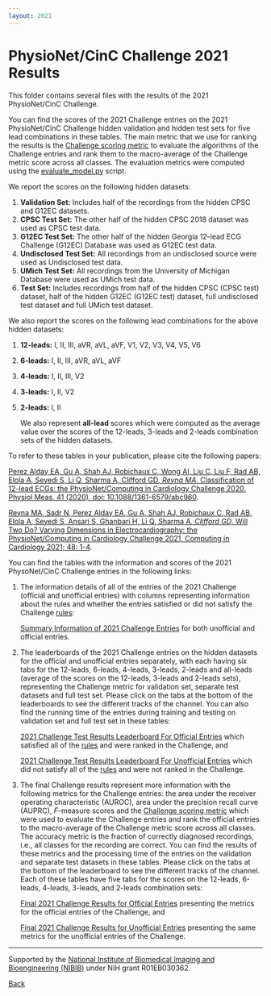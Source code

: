 ```yaml
---
layout: 2021
---
```


# PhysioNet/CinC Challenge 2021 Results

This folder contains several files with the results of the 2021 PhysioNet/CinC Challenge.

You can find the scores of the 2021 Challenge entries on the 2021 PhysioNet/CinC Challenge hidden validation and hidden test sets for five lead combinations in these tables. The main metric that we use for ranking the results is the [Challenge scoring metric](https://physionetchallenges.org/2021/#scoring) to evaluate the algorithms of the Challenge entries and rank them to the macro-average of the Challenge metric score across all classes. The evaluation metrics were computed using the [evaluate_model.py](https://github.com/physionetchallenges/evaluation-2021) script.

We report the scores on the following hidden datasets: 

1. __Validation Set:__ Includes half of the recordings from the hidden CPSC and G12EC datasets.
2. __CPSC Test Set:__ The other half of the hidden CPSC 2018 dataset was used as CPSC test data.
3. __G12EC Test Set:__ The other half of the hidden Georgia 12-lead ECG Challenge (G12EC) Database was used as G12EC test data.
4. __Undisclosed Test Set:__ All recordings from an undisclosed source were used as Undisclosed test data.
5. __UMich Test Set:__ All recordings from the University of Michigan Database were used as UMich test data.
6. __Test Set:__ Includes recordings from half of the hidden CPSC (CPSC test) dataset, half of the hidden G12EC (G12EC test) dataset, full undisclosed test dataset and full UMich test dataset.

We also report the scores on the following lead combinations for the above hidden datasets: 

1. __12-leads:__ I, II, III, aVR, aVL, aVF, V1, V2, V3, V4, V5, V6
2. __6-leads:__ I, II, III, aVR, aVL, aVF
3. __4-leads:__ I, II, III, V2
4. __3-leads:__ I, II, V2
5. __2-leads:__ I, II

    We also represent __all-lead__ scores which were computed as the average value over the scores of the 12-leads, 3-leads and 2-leads combination sets of the hidden datasets.

To refer to these tables in your publication, please cite the following papers:

[Perez Alday EA, Gu A, Shah AJ, Robichaux C, Wong AI, Liu C, Liu F, Rad AB, Elola A, Seyedi S, Li Q, Sharma A, Clifford GD<sup>*</sup>, Reyna MA<sup>*</sup>. Classification of 12-lead ECGs: the PhysioNet/Computing in Cardiology Challenge 2020. Physiol Meas. 41 (2020). doi: 10.1088/1361-6579/abc960](https://iopscience.iop.org/article/10.1088/1361-6579/abc960).

[Reyna MA, Sadr N, Perez Alday EA, Gu A, Shah AJ, Robichaux C, Rad AB, Elola A, Seyedi S, Ansari S, Ghanbari H, Li Q, Sharma A<sup>*</sup>, Clifford GD<sup>*</sup>. Will Two Do? Varying Dimensions in Electrocardiography: the PhysioNet/Computing in Cardiology Challenge 2021. Computing in Cardiology 2021; 48: 1-4](https://physionetchallenges.org/2021/papers/cinc_draft.pdf).

You can find the tables with the information and scores of the 2021 PhysoNet/CinC Challenge entries in the following links:

1. The information details of all of the entries of the 2021 Challenge (official and unofficial entries) with columns representing information about the rules and whether the entries satisfied or did not satisfy the Challenge [rules](https://physionetchallenges.org/2021/#rules): 

    [Summary Information of 2021 Challenge Entries](https://docs.google.com/spreadsheets/d/1sSKA9jMp8oT2VqyX4CTirIT3m5lSohIuk5GWf-Cq8FU/edit?usp=sharing) for both unofficial and official entries.

2. The leaderboards of the 2021 Challenge entries on the hidden datasets for the official and unofficial entries separately, with each having six tabs for the 12-leads, 6-leads, 4-leads, 3-leads, 2-leads and all-leads (average of the scores on the 12-leads, 3-leads and 2-leads sets), representing the Challenge metric for validation set, separate test datasets and full test set. Please click on the tabs at the bottom of the leaderboards to see the different tracks of the channel.
 You can also find the running time of the entries during training and testing on validation set and full test set in these tables: 

     [2021 Challenge Test Results Leaderboard For Official Entries](https://docs.google.com/spreadsheets/d/1cTLRmSLS1_TOwx-XnY-QVoUyO2rFyPUGTHRzNm3u8EM/edit?usp=sharing) which satisfied all of the [rules](https://physionetchallenges.org/2021/#rules) and were ranked in the Challenge, and 

    [2021 Challenge Test Results Leaderboard For Unofficial Entries](https://docs.google.com/spreadsheets/d/1iMKPXDvqfyQlwhsd4N6CjKZccikhsIkSDygLEsICqsw/edit?usp=sharing) which did not satisfy all of the [rules](https://physionetchallenges.org/2021/#rules) and were not ranked in the Challenge.

3. The final Challenge results represent more information with the following metrics for the Challenge entries: the area under the receiver operating characteristic (AUROC), area under the precision recall curve (AUPRC), _F_-measure scores and the [Challenge scoring metric](https://physionetchallenges.org/2021/#scoring) which were used to evaluate the Challenge entries and rank the official entries to the macro-average of the Challenge metric score across all classes. The accuracy metric is the fraction of correctly diagnosed recordings, i.e., all classes for the recording are correct. You can find the results of these metrics and the processing time of the entries on the validation and separate test datasets in these tables. Please click on the tabs at the bottom of the leaderboard to see the different tracks of the channel.
Each of these tables have five tabs for the scores on the 12-leads, 6-leads, 4-leads, 3-leads, and 2-leads combination sets:

    [Final 2021 Challenge Results for Official Entries](https://docs.google.com/spreadsheets/d/1Zf7A_w_Pn3A--jSOHinrSQ-FnJ8CrptzeHm6U9Gph4M/edit?usp=sharing) presenting the metrics for the official entries of the Challenge, and 

    [Final 2021 Challenge Results for Unofficial Entries](https://docs.google.com/spreadsheets/d/1iPDrWi1SsWUO-VNMwQK8W63iA_mJgzDN-Z-mmhaGcN4/edit?usp=sharing) presenting the same metrics for the unofficial entries of the Challenge. 


---

Supported by the [National Institute of Biomedical Imaging and Bioengineering (NIBIB)](https://www.nibib.nih.gov/) under NIH grant R01EB030362.

[Back](../)

